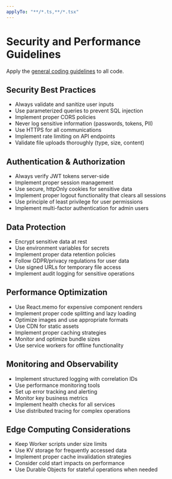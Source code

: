 ```yaml
---
applyTo: "**/*.ts,**/*.tsx"
---
```

# Security and Performance Guidelines

Apply the [general coding guidelines](./.general-coding.instructions.md) to all code.

## Security Best Practices
- Always validate and sanitize user inputs
- Use parameterized queries to prevent SQL injection
- Implement proper CORS policies
- Never log sensitive information (passwords, tokens, PII)
- Use HTTPS for all communications
- Implement rate limiting on API endpoints
- Validate file uploads thoroughly (type, size, content)

## Authentication & Authorization
- Always verify JWT tokens server-side
- Implement proper session management
- Use secure, httpOnly cookies for sensitive data
- Implement proper logout functionality that clears all sessions
- Use principle of least privilege for user permissions
- Implement multi-factor authentication for admin users

## Data Protection
- Encrypt sensitive data at rest
- Use environment variables for secrets
- Implement proper data retention policies
- Follow GDPR/privacy regulations for user data
- Use signed URLs for temporary file access
- Implement audit logging for sensitive operations

## Performance Optimization
- Use React.memo for expensive component renders
- Implement proper code splitting and lazy loading
- Optimize images and use appropriate formats
- Use CDN for static assets
- Implement proper caching strategies
- Monitor and optimize bundle sizes
- Use service workers for offline functionality

## Monitoring and Observability
- Implement structured logging with correlation IDs
- Use performance monitoring tools
- Set up error tracking and alerting
- Monitor key business metrics
- Implement health checks for all services
- Use distributed tracing for complex operations

## Edge Computing Considerations
- Keep Worker scripts under size limits
- Use KV storage for frequently accessed data
- Implement proper cache invalidation strategies
- Consider cold start impacts on performance
- Use Durable Objects for stateful operations when needed
